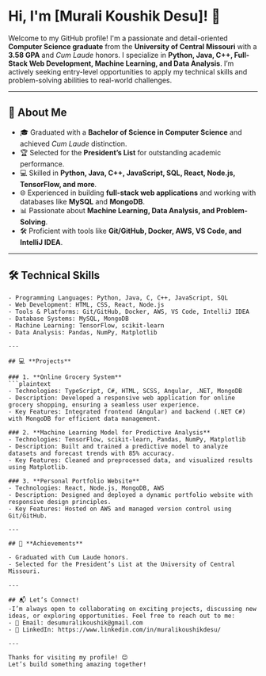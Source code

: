 # Hi, I'm [Murali Koushik Desu]! 👋  

Welcome to my GitHub profile! I'm a passionate and detail-oriented **Computer Science graduate** from the **University of Central Missouri** with a **3.58 GPA** and *Cum Laude* honors. I specialize in **Python, Java, C++, Full-Stack Web Development, Machine Learning, and Data Analysis**. I’m actively seeking entry-level opportunities to apply my technical skills and problem-solving abilities to real-world challenges.  

---

## 🚀 **About Me**  
- 🎓 Graduated with a **Bachelor of Science in Computer Science** and achieved *Cum Laude* distinction.  
- 🏆 Selected for the **President’s List** for outstanding academic performance.  
- 💻 Skilled in **Python, Java, C++, JavaScript, SQL, React, Node.js, TensorFlow, and more**.  
- 🌐 Experienced in building **full-stack web applications** and working with databases like **MySQL** and **MongoDB**.  
- 📊 Passionate about **Machine Learning, Data Analysis, and Problem-Solving**.  
- 🛠️ Proficient with tools like **Git/GitHub, Docker, AWS, VS Code, and IntelliJ IDEA**.  

---

## 🛠️ **Technical Skills**  
```plaintext
- Programming Languages: Python, Java, C, C++, JavaScript, SQL
- Web Development: HTML, CSS, React, Node.js
- Tools & Platforms: Git/GitHub, Docker, AWS, VS Code, IntelliJ IDEA
- Database Systems: MySQL, MongoDB
- Machine Learning: TensorFlow, scikit-learn
- Data Analysis: Pandas, NumPy, Matplotlib

---

## 💻 **Projects**  

### 1. **Online Grocery System**  
```plaintext
- Technologies: TypeScript, C#, HTML, SCSS, Angular, .NET, MongoDB
- Description: Developed a responsive web application for online grocery shopping, ensuring a seamless user experience.
- Key Features: Integrated frontend (Angular) and backend (.NET C#) with MongoDB for efficient data management.

### 2. **Machine Learning Model for Predictive Analysis**
- Technologies: TensorFlow, scikit-learn, Pandas, NumPy, Matplotlib
- Description: Built and trained a predictive model to analyze datasets and forecast trends with 85% accuracy.
- Key Features: Cleaned and preprocessed data, and visualized results using Matplotlib.

### 3. **Personal Portfolio Website**
- Technologies: React, Node.js, MongoDB, AWS
- Description: Designed and deployed a dynamic portfolio website with responsive design principles.
- Key Features: Hosted on AWS and managed version control using Git/GitHub.

---

## 🏅 **Achievements**

- Graduated with Cum Laude honors.
- Selected for the President’s List at the University of Central Missouri.

---

## 📬 Let’s Connect!
-I’m always open to collaborating on exciting projects, discussing new ideas, or exploring opportunities. Feel free to reach out to me:
- 📧 Email: desumuralikoushik@gmail.com
- 💼 LinkedIn: https://www.linkedin.com/in/muralikoushikdesu/

---

Thanks for visiting my profile! 😊
Let’s build something amazing together!
